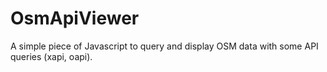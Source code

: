OsmApiViewer
===========

A simple piece of Javascript to query and display OSM data with some API queries (xapi, oapi).
